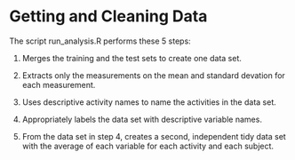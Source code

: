 # Getting and Cleaning Data

The script run_analysis.R performs these 5 steps:

1. Merges the training and the test sets to create one data set.

2. Extracts only the measurements on the mean and standard devation for each measurement.

3. Uses descriptive activity names to name the activities in the data set.

4. Appropriately labels the data set with descriptive variable names.

5. From the data set in step 4, creates a second, independent tidy data set with the average of each variable for each activity and each subject.
